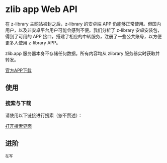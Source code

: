 # zlib app Web API

在 z-library 主网站被封之后，z-library 的安卓端 APP 仍能够正常使用。但国内用户，以及非安卓平台用户可能会感到不便。我们分析了 z-library 安卓安装包，得到了可用的 APP 接口，搭建了相应的中转服务，注册了一些公共账号，以方便更多人使用 z-library APP。

zlib.app 服务器本身不存储任何数据。所有内容均从 zlibrary 服务器实时获取并转发。

[官方APP下载](https://raw.githubusercontent.com/zlibapp/app/main/zlibrary-app-latest.apk)

## 使用

### 搜索与下载

请使用以下链接进行搜索（恕不赘述）：

<a href="https://search.zhelper.net/?[{%22name%22:%22zlib.app%22,%22url%22:%22https://api.zlib.app%22,%22type%22:%22full%22,%22sensitive%22:false,%22detail%22:false,%22download%22:%22https://d1.zlib.app/download/%22}]" target="_blank"> 打开搜索界面 </a>

<!-- 搜索完成之后，点击下载，将跳转到`d.zlib.app`，参照下图进行下载配置。 -->




## 进阶

```
在写
```
